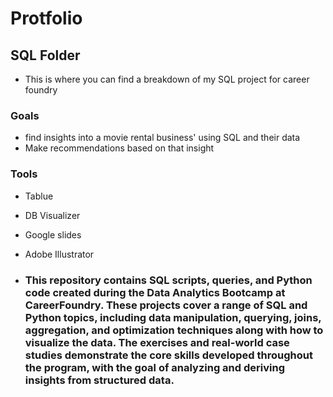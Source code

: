 # Protfolio
## SQL Folder
- This is where you can find a breakdown of my SQL project for career foundry

### Goals
- find insights into a movie rental business' using SQL and their data
- Make recommendations based on that insight
  
### Tools
- Tablue
- DB Visualizer
- Google slides
- Adobe Illustrator


  
- ### This repository contains SQL scripts, queries, and Python code created during the Data Analytics Bootcamp at CareerFoundry. These projects cover a range of SQL and Python topics, including data manipulation, querying, joins, aggregation, and optimization techniques along with how to visualize the data. The exercises and real-world case studies demonstrate the core skills developed throughout the program, with the goal of analyzing and deriving insights from structured data.
